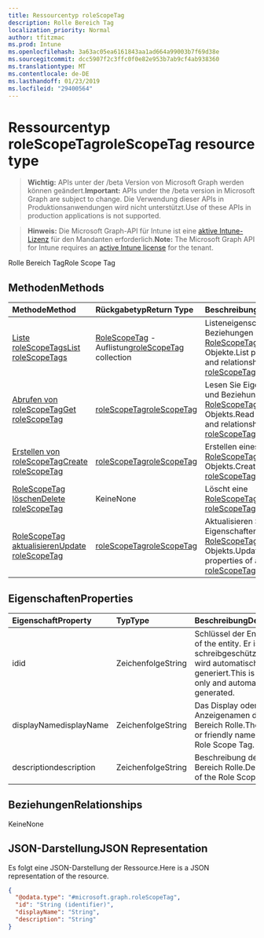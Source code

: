 ```yaml
---
title: Ressourcentyp roleScopeTag
description: Rolle Bereich Tag
localization_priority: Normal
author: tfitzmac
ms.prod: Intune
ms.openlocfilehash: 3a63ac05ea6161843aa1ad664a99003b7f69d38e
ms.sourcegitcommit: dcc5907f2c3ffc0f0e82e953b7ab9cf4ab938360
ms.translationtype: MT
ms.contentlocale: de-DE
ms.lasthandoff: 01/23/2019
ms.locfileid: "29400564"
---
```

# <a name="rolescopetag-resource-type"></a><span data-ttu-id="e021f-103">Ressourcentyp roleScopeTag</span><span class="sxs-lookup"><span data-stu-id="e021f-103">roleScopeTag resource type</span></span>

> <span data-ttu-id="e021f-104">**Wichtig:** APIs unter der /beta Version von Microsoft Graph werden können geändert.</span><span class="sxs-lookup"><span data-stu-id="e021f-104">**Important:** APIs under the /beta version in Microsoft Graph are subject to change.</span></span> <span data-ttu-id="e021f-105">Die Verwendung dieser APIs in Produktionsanwendungen wird nicht unterstützt.</span><span class="sxs-lookup"><span data-stu-id="e021f-105">Use of these APIs in production applications is not supported.</span></span>

> <span data-ttu-id="e021f-106">**Hinweis:** Die Microsoft Graph-API für Intune ist eine [aktive Intune-Lizenz](https://go.microsoft.com/fwlink/?linkid=839381) für den Mandanten erforderlich.</span><span class="sxs-lookup"><span data-stu-id="e021f-106">**Note:** The Microsoft Graph API for Intune requires an [active Intune license](https://go.microsoft.com/fwlink/?linkid=839381) for the tenant.</span></span>

<span data-ttu-id="e021f-107">Rolle Bereich Tag</span><span class="sxs-lookup"><span data-stu-id="e021f-107">Role Scope Tag</span></span>

## <a name="methods"></a><span data-ttu-id="e021f-108">Methoden</span><span class="sxs-lookup"><span data-stu-id="e021f-108">Methods</span></span>
|<span data-ttu-id="e021f-109">Methode</span><span class="sxs-lookup"><span data-stu-id="e021f-109">Method</span></span>|<span data-ttu-id="e021f-110">Rückgabetyp</span><span class="sxs-lookup"><span data-stu-id="e021f-110">Return Type</span></span>|<span data-ttu-id="e021f-111">Beschreibung</span><span class="sxs-lookup"><span data-stu-id="e021f-111">Description</span></span>|
|:---|:---|:---|
|[<span data-ttu-id="e021f-112">Liste roleScopeTags</span><span class="sxs-lookup"><span data-stu-id="e021f-112">List roleScopeTags</span></span>](../api/intune-rbac-rolescopetag-list.md)|<span data-ttu-id="e021f-113">[RoleScopeTag](../resources/intune-rbac-rolescopetag.md) -Auflistung</span><span class="sxs-lookup"><span data-stu-id="e021f-113">[roleScopeTag](../resources/intune-rbac-rolescopetag.md) collection</span></span>|<span data-ttu-id="e021f-114">Listeneigenschaften und Beziehungen der [RoleScopeTag](../resources/intune-rbac-rolescopetag.md) -Objekte.</span><span class="sxs-lookup"><span data-stu-id="e021f-114">List properties and relationships of the [roleScopeTag](../resources/intune-rbac-rolescopetag.md) objects.</span></span>|
|[<span data-ttu-id="e021f-115">Abrufen von roleScopeTag</span><span class="sxs-lookup"><span data-stu-id="e021f-115">Get roleScopeTag</span></span>](../api/intune-rbac-rolescopetag-get.md)|[<span data-ttu-id="e021f-116">roleScopeTag</span><span class="sxs-lookup"><span data-stu-id="e021f-116">roleScopeTag</span></span>](../resources/intune-rbac-rolescopetag.md)|<span data-ttu-id="e021f-117">Lesen Sie Eigenschaften und Beziehungen des [RoleScopeTag](../resources/intune-rbac-rolescopetag.md) -Objekts.</span><span class="sxs-lookup"><span data-stu-id="e021f-117">Read properties and relationships of the [roleScopeTag](../resources/intune-rbac-rolescopetag.md) object.</span></span>|
|[<span data-ttu-id="e021f-118">Erstellen von roleScopeTag</span><span class="sxs-lookup"><span data-stu-id="e021f-118">Create roleScopeTag</span></span>](../api/intune-rbac-rolescopetag-create.md)|[<span data-ttu-id="e021f-119">roleScopeTag</span><span class="sxs-lookup"><span data-stu-id="e021f-119">roleScopeTag</span></span>](../resources/intune-rbac-rolescopetag.md)|<span data-ttu-id="e021f-120">Erstellen eines neuen [RoleScopeTag](../resources/intune-rbac-rolescopetag.md) -Objekts.</span><span class="sxs-lookup"><span data-stu-id="e021f-120">Create a new [roleScopeTag](../resources/intune-rbac-rolescopetag.md) object.</span></span>|
|[<span data-ttu-id="e021f-121">RoleScopeTag löschen</span><span class="sxs-lookup"><span data-stu-id="e021f-121">Delete roleScopeTag</span></span>](../api/intune-rbac-rolescopetag-delete.md)|<span data-ttu-id="e021f-122">Keine</span><span class="sxs-lookup"><span data-stu-id="e021f-122">None</span></span>|<span data-ttu-id="e021f-123">Löscht eine [RoleScopeTag](../resources/intune-rbac-rolescopetag.md).</span><span class="sxs-lookup"><span data-stu-id="e021f-123">Deletes a [roleScopeTag](../resources/intune-rbac-rolescopetag.md).</span></span>|
|[<span data-ttu-id="e021f-124">RoleScopeTag aktualisieren</span><span class="sxs-lookup"><span data-stu-id="e021f-124">Update roleScopeTag</span></span>](../api/intune-rbac-rolescopetag-update.md)|[<span data-ttu-id="e021f-125">roleScopeTag</span><span class="sxs-lookup"><span data-stu-id="e021f-125">roleScopeTag</span></span>](../resources/intune-rbac-rolescopetag.md)|<span data-ttu-id="e021f-126">Aktualisieren Sie die Eigenschaften eines [RoleScopeTag](../resources/intune-rbac-rolescopetag.md) -Objekts.</span><span class="sxs-lookup"><span data-stu-id="e021f-126">Update the properties of a [roleScopeTag](../resources/intune-rbac-rolescopetag.md) object.</span></span>|

## <a name="properties"></a><span data-ttu-id="e021f-127">Eigenschaften</span><span class="sxs-lookup"><span data-stu-id="e021f-127">Properties</span></span>
|<span data-ttu-id="e021f-128">Eigenschaft</span><span class="sxs-lookup"><span data-stu-id="e021f-128">Property</span></span>|<span data-ttu-id="e021f-129">Typ</span><span class="sxs-lookup"><span data-stu-id="e021f-129">Type</span></span>|<span data-ttu-id="e021f-130">Beschreibung</span><span class="sxs-lookup"><span data-stu-id="e021f-130">Description</span></span>|
|:---|:---|:---|
|<span data-ttu-id="e021f-131">id</span><span class="sxs-lookup"><span data-stu-id="e021f-131">id</span></span>|<span data-ttu-id="e021f-132">Zeichenfolge</span><span class="sxs-lookup"><span data-stu-id="e021f-132">String</span></span>|<span data-ttu-id="e021f-133">Schlüssel der Entität</span><span class="sxs-lookup"><span data-stu-id="e021f-133">Key of the entity.</span></span> <span data-ttu-id="e021f-134">Er ist schreibgeschützt und wird automatisch generiert.</span><span class="sxs-lookup"><span data-stu-id="e021f-134">This is read-only and automatically generated.</span></span>|
|<span data-ttu-id="e021f-135">displayName</span><span class="sxs-lookup"><span data-stu-id="e021f-135">displayName</span></span>|<span data-ttu-id="e021f-136">Zeichenfolge</span><span class="sxs-lookup"><span data-stu-id="e021f-136">String</span></span>|<span data-ttu-id="e021f-137">Das Display oder den Anzeigenamen des Tags Bereich Rolle.</span><span class="sxs-lookup"><span data-stu-id="e021f-137">The display or friendly name of the Role Scope Tag.</span></span>|
|<span data-ttu-id="e021f-138">description</span><span class="sxs-lookup"><span data-stu-id="e021f-138">description</span></span>|<span data-ttu-id="e021f-139">Zeichenfolge</span><span class="sxs-lookup"><span data-stu-id="e021f-139">String</span></span>|<span data-ttu-id="e021f-140">Beschreibung des Tags Bereich Rolle.</span><span class="sxs-lookup"><span data-stu-id="e021f-140">Description of the Role Scope Tag.</span></span>|

## <a name="relationships"></a><span data-ttu-id="e021f-141">Beziehungen</span><span class="sxs-lookup"><span data-stu-id="e021f-141">Relationships</span></span>
<span data-ttu-id="e021f-142">Keine</span><span class="sxs-lookup"><span data-stu-id="e021f-142">None</span></span>

## <a name="json-representation"></a><span data-ttu-id="e021f-143">JSON-Darstellung</span><span class="sxs-lookup"><span data-stu-id="e021f-143">JSON Representation</span></span>
<span data-ttu-id="e021f-144">Es folgt eine JSON-Darstellung der Ressource.</span><span class="sxs-lookup"><span data-stu-id="e021f-144">Here is a JSON representation of the resource.</span></span>
<!-- {
  "blockType": "resource",
  "keyProperty": "id",
  "@odata.type": "microsoft.graph.roleScopeTag"
}
-->
``` json
{
  "@odata.type": "#microsoft.graph.roleScopeTag",
  "id": "String (identifier)",
  "displayName": "String",
  "description": "String"
}
```




